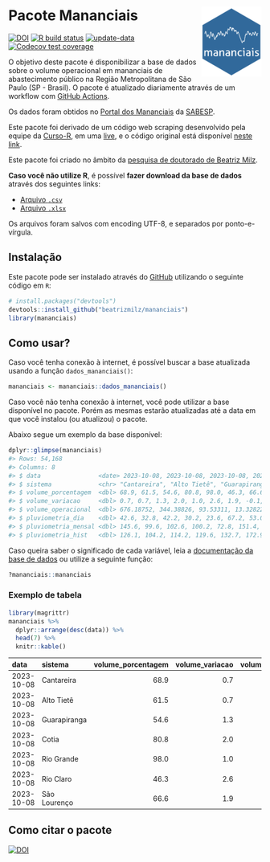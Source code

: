 
<!-- README.md is generated from README.Rmd. Please edit that file -->

# Pacote Mananciais <img src="man/figures/hexlogo.png" align="right" width = "120px"/>

<!-- badges: start -->

[![DOI](https://zenodo.org/badge/DOI/10.5281/zenodo.4733056.svg)](https://doi.org/10.5281/zenodo.4733056)
[![R build
status](https://github.com/beatrizmilz/mananciais/workflows/R-CMD-check/badge.svg)](https://github.com/beatrizmilz/mananciais/actions)
[![update-data](https://github.com/beatrizmilz/mananciais/actions/workflows/2-update_data.yaml/badge.svg)](https://github.com/beatrizmilz/mananciais/actions/workflows/2-update_data.yaml)
[![Codecov test
coverage](https://codecov.io/gh/beatrizmilz/mananciais/branch/master/graph/badge.svg)](https://codecov.io/gh/beatrizmilz/mananciais?branch=master)
<!-- badges: end -->

O objetivo deste pacote é disponibilizar a base de dados sobre o volume
operacional em mananciais de abastecimento público na Região
Metropolitana de São Paulo (SP - Brasil). O pacote é atualizado
diariamente através de um workflow com [GitHub
Actions](https://github.com/beatrizmilz/mananciais/actions).

Os dados foram obtidos no [Portal dos
Mananciais](http://mananciais.sabesp.com.br/Situacao) da
[SABESP](http://site.sabesp.com.br/site/Default.aspx).

Este pacote foi derivado de um código web scraping desenvolvido pela
equipe da [Curso-R](https://www.curso-r.com/), em uma
[live](https://youtu.be/jvZIxrMmOcQ), e o código original está
disponível [neste
link](https://github.com/curso-r/lives/blob/master/drafts/20200730_scraper_sabesp.R).

Este pacote foi criado no âmbito da [pesquisa de doutorado de Beatriz
Milz](https://beatrizmilz.github.io/tese/).

**Caso você não utilize R**, é possível **fazer download da base de
dados** através dos seguintes links:

- [Arquivo
  `.csv`](https://github.com/beatrizmilz/mananciais/raw/master/inst/extdata/mananciais.csv)
- [Arquivo
  `.xlsx`](https://github.com/beatrizmilz/mananciais/blob/master/inst/extdata/mananciais.xlsx?raw=true)

Os arquivos foram salvos com encoding UTF-8, e separados por
ponto-e-vírgula.

## Instalação

Este pacote pode ser instalado através do [GitHub](https://github.com/)
utilizando o seguinte código em `R`:

``` r
# install.packages("devtools")
devtools::install_github("beatrizmilz/mananciais")
library(mananciais)
```

## Como usar?

Caso você tenha conexão à internet, é possível buscar a base atualizada
usando a função `dados_mananciais()`:

``` r
mananciais <- mananciais::dados_mananciais() 
```

Caso você não tenha conexão à internet, você pode utilizar a base
disponível no pacote. Porém as mesmas estarão atualizadas até a data em
que você instalou (ou atualizou) o pacote.

Abaixo segue um exemplo da base disponível:

``` r
dplyr::glimpse(mananciais)
#> Rows: 54,168
#> Columns: 8
#> $ data                <date> 2023-10-08, 2023-10-08, 2023-10-08, 2023-10-08, 2…
#> $ sistema             <chr> "Cantareira", "Alto Tietê", "Guarapiranga", "Cotia…
#> $ volume_porcentagem  <dbl> 68.9, 61.5, 54.6, 80.8, 98.0, 46.3, 66.6, 68.2, 60…
#> $ volume_variacao     <dbl> 0.7, 0.7, 1.3, 2.0, 1.0, 2.6, 1.9, -0.1, 0.0, 0.3,…
#> $ volume_operacional  <dbl> 676.18752, 344.38826, 93.53311, 13.32822, 109.9071…
#> $ pluviometria_dia    <dbl> 42.6, 32.8, 42.2, 30.2, 23.6, 67.2, 53.0, 0.0, 0.2…
#> $ pluviometria_mensal <dbl> 145.6, 99.6, 102.6, 100.2, 72.8, 151.4, 140.2, 103…
#> $ pluviometria_hist   <dbl> 126.1, 104.2, 114.2, 119.6, 132.7, 172.9, 141.7, 1…
```

Caso queira saber o significado de cada variável, leia a [documentação
da base de
dados](https://beatrizmilz.github.io/mananciais/reference/mananciais.html)
ou utilize a seguinte função:

``` r
?mananciais::mananciais
```

### Exemplo de tabela

``` r
library(magrittr)
mananciais %>% 
  dplyr::arrange(desc(data)) %>% 
  head(7) %>%
  knitr::kable()
```

| data       | sistema      | volume_porcentagem | volume_variacao | volume_operacional | pluviometria_dia | pluviometria_mensal | pluviometria_hist |
|:-----------|:-------------|-------------------:|----------------:|-------------------:|-----------------:|--------------------:|------------------:|
| 2023-10-08 | Cantareira   |               68.9 |             0.7 |          676.18752 |             42.6 |               145.6 |             126.1 |
| 2023-10-08 | Alto Tietê   |               61.5 |             0.7 |          344.38826 |             32.8 |                99.6 |             104.2 |
| 2023-10-08 | Guarapiranga |               54.6 |             1.3 |           93.53311 |             42.2 |               102.6 |             114.2 |
| 2023-10-08 | Cotia        |               80.8 |             2.0 |           13.32822 |             30.2 |               100.2 |             119.6 |
| 2023-10-08 | Rio Grande   |               98.0 |             1.0 |          109.90711 |             23.6 |                72.8 |             132.7 |
| 2023-10-08 | Rio Claro    |               46.3 |             2.6 |            6.33305 |             67.2 |               151.4 |             172.9 |
| 2023-10-08 | São Lourenço |               66.6 |             1.9 |           59.15017 |             53.0 |               140.2 |             141.7 |

## Como citar o pacote

[![DOI](https://zenodo.org/badge/DOI/10.5281/zenodo.4733056.svg)](https://doi.org/10.5281/zenodo.4733056)
